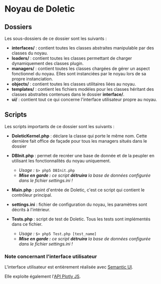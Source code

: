 # Noyau de Doletic 

## Dossiers

Les sous-dossiers de ce dossier sont les suivants :

- **interfaces/** : contient toutes les classes abstraites manipulable par des classes du noyau.
- **loaders/** : contient toutes les classes permettant de charger dynamiquement des classes plugin.
- **managers/** : contient toutes les classes chargées de gérer un aspect fonctionnel du noyau. Elles sont instanciées par le noyau lors de sa propre instanciation.
- **objects/** : contient toutes les classes utilitaires liées au noyau.
- **templates/** : contient les fichiers modèles pour les classes héritant des classes abstraites contenues dans le dossier **interface/**.
- **ui/** : contient tout ce qui concerne l'interface utilisateur propre au noyau.

## Scripts

Les scripts importants de ce dossier sont les suivants :

- **DoleticKernel.php** : déclare la classe qui porte le même nom. Cette dernière fait office de façade pour tous les managers situés dans le dossier 


- **DBInit.php** : permet de recréer une base de donnée et de la peupler en utilisant les fonctionnalités du noyau uniquement. 
  - _Usage :_ `$> php5 DBInit.php`
  - _**Mise en garde :** ce script **détruira** la base de données configurée dans le fichier settings.ini !_ 

 
- **Main.php** : point d'entrée de Doletic, c'est ce script qui contient le contrôleur principal.


- **settings.ini** : fichier de configuration du noyau, les paramètres sont décrits à l'intérieur.


- **Tests.php** : script de test de Doletic. Tous les tests sont implémentés dans ce fichier. 
  - _Usage :_ `$> php5 Test.php [test_name]`
  - _**Mise en garde :** ce script **détruira** la base de données configurée dans le fichier settings.ini !_ 


### Note concernant l'interface utilisateur

L'interface utilisateur est entièrement réalisée avec [Semantic UI](http://semantic-ui.com/).

Elle exploite également l'[API Plotly JS](https://plot.ly/javascript/).